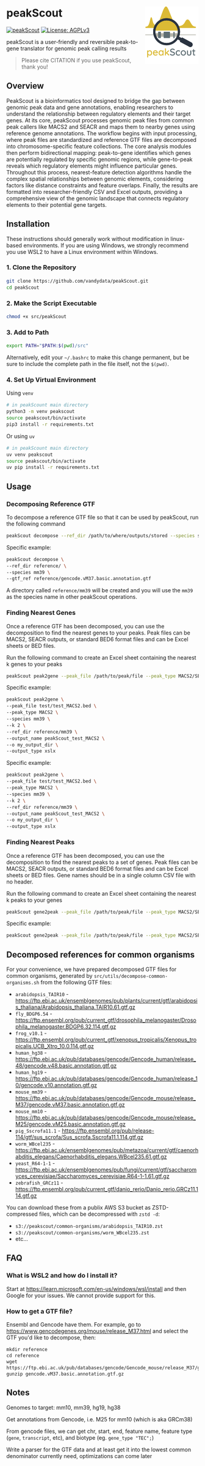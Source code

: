 # peakScout <a href="https://github.com/vandydata/peakScout"><img src="assets/logo.svg" align="right" height="150"  alt="peakScout website"/></a>

<!-- badges: start -->
[![peakScout](https://github.com/vandydata/peakScout/actions/workflows/python.yaml/badge.svg)](https://github.com/vandydata/peakScout/actions/workflows/python.yaml)
[![License: AGPLv3](https://img.shields.io/badge/License-AGPL%20v3-blue.svg)](https://www.gnu.org/licenses/agpl-3.0)
<!-- badges: end -->

peakScout is a user-friendly and reversible peak-to-gene translator for genomic peak calling results

> Please cite CITATION if you use peakScout, thank you!

## Overview

PeakScout is a bioinformatics tool designed to bridge the gap between genomic peak data and gene annotations, enabling researchers to understand the relationship between regulatory elements and their target genes. At its core, peakScout processes genomic peak files from common peak callers like MACS2 and SEACR and maps them to nearby genes using reference genome annotations. The workflow begins with input processing, where peak files are standardized and reference GTF files are decomposed into chromosome-specific feature collections. The core analysis modules then perform bidirectional mapping: peak-to-gene identifies which genes are potentially regulated by specific genomic regions, while gene-to-peak reveals which regulatory elements might influence particular genes. Throughout this process, nearest-feature detection algorithms handle the complex spatial relationships between genomic elements, considering factors like distance constraints and feature overlaps. Finally, the results are formatted into researcher-friendly CSV and Excel outputs, providing a comprehensive view of the genomic landscape that connects regulatory elements to their potential gene targets.

## Installation

These instructions should generally work without modification in linux-based environments. If you are using Windows, we strongly recommend you use WSL2 to have a Linux environment within Windows.

### 1. Clone the Repository

```bash
git clone https://github.com/vandydata/peakScout.git
cd peakScout
```

### 2. Make the Script Executable
```bash
chmod +x src/peakScout
```

### 3. Add to Path
```bash
export PATH="$PATH:$(pwd)/src"
```

Alternatively, edit your `~/.bashrc` to make this change permanent, but be sure to include the complete path in the file itself, not the `$(pwd)`. 

### 4. Set Up Virtual Environment

Using `venv`

```bash
# in peakScount main directory
python3 -m venv peakscout
source peakscout/bin/activate
pip3 install -r requirements.txt
```

Or using `uv`
```bash
# in peakScount main directory
uv venv peakscout
source peakscout/bin/activate
uv pip install -r requirements.txt
```

## Usage

### Decomposing Reference GTF
To decompose a reference GTF file so that it can be used by peakScout, run the following command
```bash
peakScout decompose --ref_dir /path/to/where/outputs/stored --species species of gtf --gtf_ref /path/to/gtf/file
```

Specific example:

```bash
peakScout decompose \
--ref_dir reference/ \
--species mm39 \
--gtf_ref reference/gencode.vM37.basic.annotation.gtf
```

A directory called `reference/mm39` will be created and you will use the `mm39` as the species name in other peakScout operations.

### Finding Nearest Genes

Once a reference GTF has been decomposed, you can use the decomposition to find the nearest genes to your peaks. Peak files can be MACS2, SEACR outputs, or standard BED6 format files and can be Excel sheets or BED files.

Run the following command to create an Excel sheet containing the nearest k genes to your peaks
```bash
peakScout peak2gene --peak_file /path/to/peak/file --peak_type MACS2/SEACR/BED6 --species species of gtf --k number of nearest genes --ref_dir /path/to/reference/directory --output_name name of output file --o /path/to/save/output --output_type csv/xslx
```

Specific example:

```bash
peakScout peak2gene \
--peak_file test/test_MACS2.bed \
--peak_type MACS2 \
--species mm39 \
--k 2 \
--ref_dir reference/mm39 \
--output_name peakScout_test_MACS2 \
--o my_output_dir \
--output_type xslx
```

Specific example:

```bash
peakScout peak2gene \
--peak_file test/test_MACS2.bed \
--peak_type MACS2 \
--species mm39 \
--k 2 \
--ref_dir reference/mm39 \
--output_name peakScout_test_MACS2 \
--o my_output_dir \
--output_type xslx
```

### Finding Nearest Peaks

Once a reference GTF has been decomposed, you can use the decomposition to find the nearest peaks to a set of genes. Peak files can be MACS2, SEACR outputs, or standard BED6 format files and can be Excel sheets or BED files. Gene names should be in a single column CSV file with no header.

Run the following command to create an Excel sheet containing the nearest k peaks to your genes
```bash
peakScout gene2peak --peak_file /path/to/peak/file --peak_type MACS2/SEACR/BED6 --gene_file /path/to/gene/file --species species of gtf --k number of nearest peaks --ref_dir /path/to/reference/directory --output_name name of output file --o /path/to/save/output --output_type csv/xslx
```

Specific example:
```bash
peakScout gene2peak --peak_file /path/to/peak/file --peak_type MACS2/SEACR/BED6 --gene_file /path/to/gene/file --species species of gtf --k number of nearest peaks --ref_dir /path/to/reference/directory --output_name name of output file --o /path/to/save/output --output_type csv/xslx
```

## Decomposed references for common organisms

For your convenience, we have prepared decomposed GTF files for common organisms, generated by `src/utils/decompose-common-organisms.sh` from the following GTF files:

* `arabidopsis_TAIR10` - https://ftp.ebi.ac.uk/ensemblgenomes/pub/plants/current/gtf/arabidopsis_thaliana/Arabidopsis_thaliana.TAIR10.61.gtf.gz
* `fly_BDGP6.54` - https://ftp.ensembl.org/pub/current_gtf/drosophila_melanogaster/Drosophila_melanogaster.BDGP6.32.114.gtf.gz
* `frog_v10.1` - https://ftp.ensembl.org/pub/current_gtf/xenopus_tropicalis/Xenopus_tropicalis.UCB_Xtro_10.0.114.gtf.gz
* `human_hg38` - https://ftp.ebi.ac.uk/pub/databases/gencode/Gencode_human/release_48/gencode.v48.basic.annotation.gtf.gz
* `human_hg19` - https://ftp.ebi.ac.uk/pub/databases/gencode/Gencode_human/release_10/gencode.v10.annotation.gtf.gz
* `mouse_mm39` - https://ftp.ebi.ac.uk/pub/databases/gencode/Gencode_mouse/release_M37/gencode.vM37.basic.annotation.gtf.gz
* `mouse_mm10` - https://ftp.ebi.ac.uk/pub/databases/gencode/Gencode_mouse/release_M25/gencode.vM25.basic.annotation.gtf.gz
* `pig_Sscrofa11.1` - https://ftp.ensembl.org/pub/release-114/gtf/sus_scrofa/Sus_scrofa.Sscrofa11.1.114.gtf.gz
* `worm_WBcel235` - https://ftp.ebi.ac.uk/ensemblgenomes/pub/metazoa/current/gtf/caenorhabditis_elegans/Caenorhabditis_elegans.WBcel235.61.gtf.gz
* `yeast_R64-1-1` - https://ftp.ebi.ac.uk/ensemblgenomes/pub/fungi/current/gtf/saccharomyces_cerevisiae/Saccharomyces_cerevisiae.R64-1-1.61.gtf.gz
* `zebrafish_GRCz11` - https://ftp.ensembl.org/pub/current_gtf/danio_rerio/Danio_rerio.GRCz11.114.gtf.gz

You can download these from a publix AWS S3 bucket as ZSTD-compressed files, which can be decompressed with `zstd -d`:

* `s3://peakscout/common-organisms/arabidopsis_TAIR10.zst`
* `s3://peakscout/common-organisms/worm_WBcel235.zst`
* etc...


## FAQ

### What is WSL2 and how do I install it?

Start at https://learn.microsoft.com/en-us/windows/wsl/install and then Google for your issues. We cannot provide support for this. 

### How to get a GTF file?

Ensembl and Gencode have them. For example, go to https://www.gencodegenes.org/mouse/release_M37.html and select the GTF you'd like to decompose, then:
```
mkdir reference
cd reference
wget https://ftp.ebi.ac.uk/pub/databases/gencode/Gencode_mouse/release_M37/gencode.vM37.basic.annotation.gtf.gz
gunzip gencode.vM37.basic.annotation.gtf.gz
```


## Notes

Genomes to target: mm10, mm39, hg19, hg38

Get annotations from Gencode, i.e. M25 for mm10 (which is aka GRCm38)

From gencode files, we can get chr, start, end, feature name, feature type (`gene`, `transcript`, etc), and biotype (eg. `gene_type "TEC";`)

Write a parser for the GTF data and at least get it into the lowest common denominator currently need, optimizations can come later

